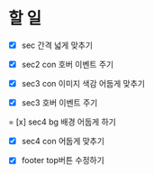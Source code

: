 # 할 일

- [x] sec 간격 넓게 맞추기

- [x] sec2 con 호버 이벤트 주기

- [x] sec3 con 이미지 색감 어둡게 맞추기
- [x] sec3 호버 이벤트 주기

= [x] sec4 bg 배경 어둡게 하기
- [x] sec4 con 어둡게 맞추기

- [x] footer top버튼 수정하기
